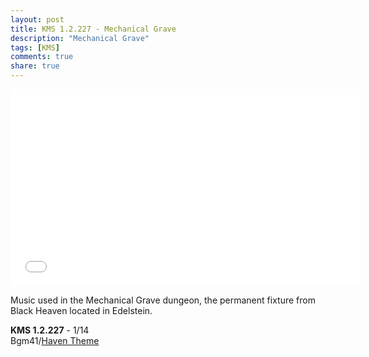 ```yaml
---
layout: post
title: KMS 1.2.227 - Mechanical Grave
description: "Mechanical Grave"
tags: [KMS]
comments: true
share: true
---
```


<iframe width="560" height="315" src="//www.youtube.com/embed/GgTVmLfhYnA" frameborder="0" allowfullscreen></iframe>

Music used in the Mechanical Grave dungeon, the permanent fixture from Black Heaven located in Edelstein.

<b>KMS 1.2.227</b> - 1/14  
Bgm41/<a href="http://youtu.be/GgTVmLfhYnA">Haven Theme</a>  
